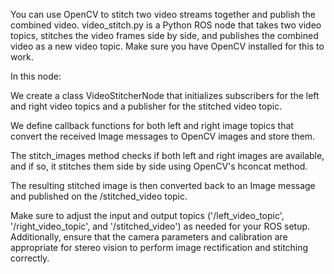 You can use OpenCV to stitch two video streams together and publish the combined video. video_stitch.py is a Python ROS node that takes two video topics, stitches the video frames side by side, and publishes the combined video as a new video topic. Make sure you have OpenCV installed for this to work.

In this node:

We create a class VideoStitcherNode that initializes subscribers for the left and right video topics and a publisher for the stitched video topic.

We define callback functions for both left and right image topics that convert the received Image messages to OpenCV images and store them.

The stitch_images method checks if both left and right images are available, and if so, it stitches them side by side using OpenCV's hconcat method.

The resulting stitched image is then converted back to an Image message and published on the /stitched_video topic.

Make sure to adjust the input and output topics ('/left_video_topic', '/right_video_topic', and '/stitched_video') as needed for your ROS setup. Additionally, ensure that the camera parameters and calibration are appropriate for stereo vision to perform image rectification and stitching correctly.
